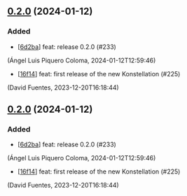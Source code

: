 ## [0.2.0](https://github.com/alpiquero/nyx-test/tag/0.2.0) (2024-01-12)

### Added

* [[6d2ba](https://github.com/alpiquero/nyx-test/commit/6d2baee576dee9d20c0b6a09a3904d1dbb6b25a4)] feat: release 0.2.0 (#233)

 (Ángel Luis Piquero Coloma, 2024-01-12T12:59:46)

* [[16f14](https://github.com/alpiquero/nyx-test/commit/16f14bfebb7aba9e78951bb81875d93c5df2ff68)] feat: first release of the new Konstellation (#225)

 (David Fuentes, 2023-12-20T16:18:44)

## [0.2.0](https://github.com/alpiquero/nyx-test/tag/0.2.0) (2024-01-12)

### Added

* [[6d2ba](https://github.com/alpiquero/nyx-test/commit/6d2baee576dee9d20c0b6a09a3904d1dbb6b25a4)] feat: release 0.2.0 (#233)

 (Ángel Luis Piquero Coloma, 2024-01-12T12:59:46)

* [[16f14](https://github.com/alpiquero/nyx-test/commit/16f14bfebb7aba9e78951bb81875d93c5df2ff68)] feat: first release of the new Konstellation (#225)

 (David Fuentes, 2023-12-20T16:18:44)

